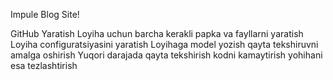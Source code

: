 Impule Blog Site!

GitHub Yaratish 
Loyiha uchun barcha kerakli papka va fayllarni yaratish
Loyiha configuratsiyasini yaratish
Loyihaga model yozish qayta tekshiruvni amalga oshirish
Yuqori darajada qayta tekshirish kodni kamaytirish yohihani esa tezlashtirish
